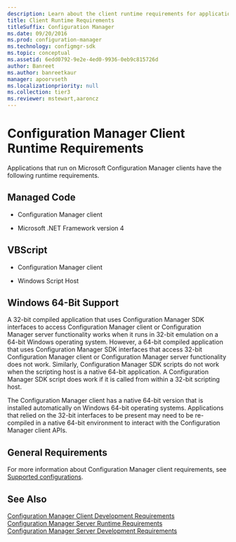 ```yaml
---
description: Learn about the client runtime requirements for applications that run on Microsoft Configuration Manager.
title: Client Runtime Requirements
titleSuffix: Configuration Manager
ms.date: 09/20/2016
ms.prod: configuration-manager
ms.technology: configmgr-sdk
ms.topic: conceptual
ms.assetid: 6edd0792-9e2e-4ed0-9936-0eb9c815726d
author: Banreet
ms.author: banreetkaur
manager: apoorvseth
ms.localizationpriority: null
ms.collection: tier3
ms.reviewer: mstewart,aaroncz 
---
```

# Configuration Manager Client Runtime Requirements
Applications that run on Microsoft Configuration Manager clients have the following runtime requirements.  

## Managed Code  

-   Configuration Manager client  

-   Microsoft .NET Framework version 4  

## VBScript  

-   Configuration Manager client  

-   Windows Script Host  

## Windows 64-Bit Support  
 A 32-bit compiled application that uses Configuration Manager SDK interfaces to access Configuration Manager client or Configuration Manager server functionality works when it runs in 32-bit emulation on a 64-bit Windows operating system. However, a 64-bit compiled application that uses Configuration Manager SDK interfaces that access 32-bit Configuration Manager client or Configuration Manager server functionality does not work. Similarly, Configuration Manager SDK scripts do not work when the scripting host is a native 64-bit application. A Configuration Manager SDK script does work if it is called from within a 32-bit scripting host.  

 The Configuration Manager client has a native 64-bit version that is installed automatically on Windows 64-bit operating systems.  Applications that relied on the 32-bit interfaces to be present may need to be re-compiled in a native 64-bit environment to interact with the Configuration Manager client APIs.  

## General Requirements  
 For more information about Configuration Manager client requirements, see [Supported configurations](../../../core/plan-design/configs/supported-configurations.md).  

## See Also  
 [Configuration Manager Client Development Requirements](../../../develop/core/reqs/client-development-requirements.md)   
 [Configuration Manager Server Runtime Requirements](../../../develop/core/reqs/server-runtime-requirements.md)   
 [Configuration Manager Server Development Requirements](../../../develop/core/reqs/server-development-requirements.md)
